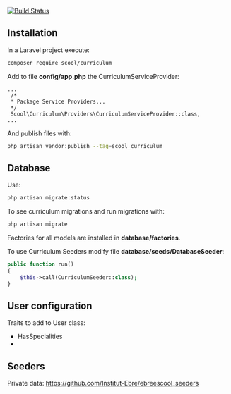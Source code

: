 [![Build Status](https://travis-ci.org/acacha-scool/curriculum.svg?branch=master)](https://travis-ci.org/acacha-scool/curriculum)


## Installation ##

In a Laravel project execute: 

```bash
composer require scool/curriculum
```

Add to file **config/app.php** the CurriculumServiceProvider:

```
...
 /*
 * Package Service Providers...
 */
 Scool\Curriculum\Providers\CurriculumServiceProvider::class,
... 
```

And publish files with:

```bash
php artisan vendor:publish --tag=scool_curriculum
```

## Database ##

Use:

```bash
php artisan migrate:status
```

To see curriculum migrations and run migrations with:

```bash
php artisan migrate
```

Factories for all models are installed in **database/factories**.

To use Curriculum Seeders modify file **database/seeds/DatabaseSeeder**:

```php
public function run()
{
    $this->call(CurriculumSeeder::class);
}
```

## User configuration ##

Traits to add to User class:

- HasSpecialities
- 

## Seeders ##

Private data: https://github.com/Institut-Ebre/ebreescool_seeders